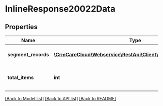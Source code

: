 # InlineResponse20022Data

## Properties
Name | Type | Description | Notes
------------ | ------------- | ------------- | -------------
**segment_records** | [**\CrmCareCloud\Webservice\RestApi\Client\Model\SegmentRecord[]**](SegmentRecord.md) | List of segment records | [optional] 
**total_items** | **int** | Count of all found segment records | [optional] 

[[Back to Model list]](../../README.md#documentation-for-models) [[Back to API list]](../../README.md#documentation-for-api-endpoints) [[Back to README]](../../README.md)

